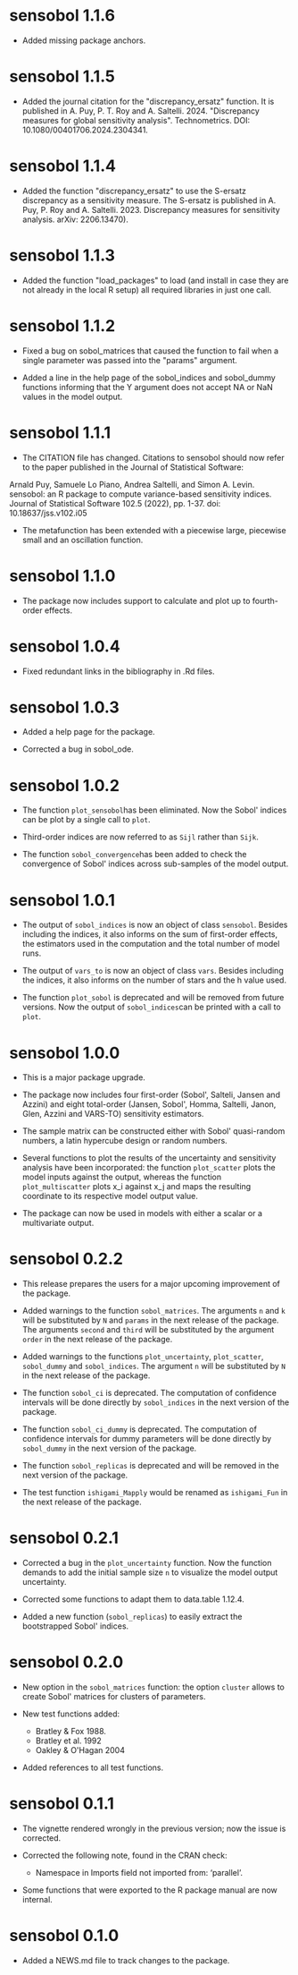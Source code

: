 
# sensobol 1.1.6

* Added missing package anchors.

# sensobol 1.1.5

* Added the journal citation for the "discrepancy_ersatz" function. It is published
in A. Puy, P. T. Roy and A. Saltelli. 2024. "Discrepancy measures for global sensitivity
analysis". Technometrics. DOI: 10.1080/00401706.2024.2304341.

# sensobol 1.1.4

* Added the function "discrepancy_ersatz" to use the S-ersatz discrepancy as a 
sensitivity measure. The S-ersatz is published in A. Puy, P. Roy and A. Saltelli. 2023.
Discrepancy measures for sensitivity analysis. arXiv: 2206.13470).

# sensobol 1.1.3

* Added the function "load_packages" to load (and install in case they are not already in the local R setup) all required libraries in just one call.

# sensobol 1.1.2

* Fixed a bug on sobol_matrices that caused the function to fail when a single parameter was passed into the "params" argument.

* Added a line in the help page of the sobol_indices and sobol_dummy functions informing that the Y argument does not accept NA or NaN values in the model output.

# sensobol 1.1.1

* The CITATION file has changed. Citations to sensobol should now refer to the paper published in the Journal of Statistical Software: 

Arnald Puy, Samuele Lo Piano, Andrea Saltelli, and Simon A. Levin. sensobol: an R package to compute variance-based sensitivity indices. Journal of Statistical Software 102.5 (2022), pp. 1-37. doi: 10.18637/jss.v102.i05

* The metafunction has been extended with a piecewise large, piecewise small and an oscillation function.

# sensobol 1.1.0

* The package now includes support to calculate and plot up to fourth-order effects.

# sensobol 1.0.4

* Fixed redundant links in the bibliography in .Rd files.

# sensobol 1.0.3

* Added a help page for the package.

* Corrected a bug in sobol_ode.

# sensobol 1.0.2

* The function `plot_sensobol`has been eliminated. Now the Sobol' indices can be plot by a single call to `plot`.

* Third-order indices are now referred to as `Sijl` rather than `Sijk`.

* The function `sobol_convergence`has been added to check the convergence of
Sobol' indices across sub-samples of the model output.

# sensobol 1.0.1

* The output of `sobol_indices` is now an object of class `sensobol`. Besides including the indices, it also informs on the sum of first-order effects, the estimators used in the computation and the total number of model runs.

* The output of `vars_to` is now an object of class `vars`. Besides including the indices, it also informs on the number of stars and the h value used.

* The function `plot_sobol` is deprecated and will be removed from future versions. Now the output of `sobol_indices`can be printed with a call to `plot`.

# sensobol 1.0.0

* This is a major package upgrade.

* The package now includes four first-order (Sobol', Salteli, Jansen and Azzini) and eight total-order (Jansen, Sobol', Homma, Saltelli, Janon, Glen, Azzini and VARS-TO) sensitivity estimators.

* The sample matrix can be constructed either with Sobol' quasi-random numbers, a latin hypercube design or random numbers.

* Several functions to plot the results of the uncertainty and sensitivity analysis have been incorporated: the function `plot_scatter` plots the model inputs against the output, whereas the function `plot_multiscatter` plots x_i against x_j and maps the resulting coordinate to its respective model output value.

* The package can now be used in models with either a scalar or a multivariate output.

# sensobol 0.2.2

* This release prepares the users for a major upcoming improvement of the package.

* Added warnings to the function `sobol_matrices`. The arguments `n` and `k` will
be substituted by `N` and `params` in the next release of the package. The 
arguments `second` and `third` will be substituted by the argument `order` in the next
release of the package.

* Added warnings to the functions `plot_uncertainty`, `plot_scatter`, `sobol_dummy` and `sobol_indices`. The argument `n` will be substituted by `N` in the next release of the package. 

* The function `sobol_ci` is deprecated. The computation of confidence intervals
will be done directly by `sobol_indices` in the next version of the package.

* The function `sobol_ci_dummy` is deprecated. The computation of confidence intervals
for dummy parameters will be done directly by `sobol_dummy` in the next version of the package.

* The function `sobol_replicas` is deprecated and will be removed in the next version
of the package.

* The test function `ishigami_Mapply` would be renamed as `ishigami_Fun` in the next
release of the package.

# sensobol 0.2.1

* Corrected a bug in the `plot_uncertainty` function. Now the function
demands to add the initial sample size `n` to visualize the model output uncertainty.

* Corrected some functions to adapt them to data.table 1.12.4.

* Added a new function (`sobol_replicas`) to easily extract the bootstrapped Sobol' indices.

# sensobol 0.2.0

* New option in the `sobol_matrices` function: the option `cluster` allows to create Sobol' matrices for clusters of parameters.

* New test functions added: 
  - Bratley & Fox 1988.
  - Bratley et al. 1992
  - Oakley & O'Hagan 2004
  
* Added references to all test functions.

# sensobol 0.1.1

* The vignette rendered wrongly in the previous version;
now the issue is corrected.

* Corrected the following note, found in the CRAN check: 
  - Namespace in Imports field not imported from: ‘parallel’.
 
* Some functions that were exported to the R package manual 
are now internal.

# sensobol 0.1.0

* Added a NEWS.md file to track changes to the package.

